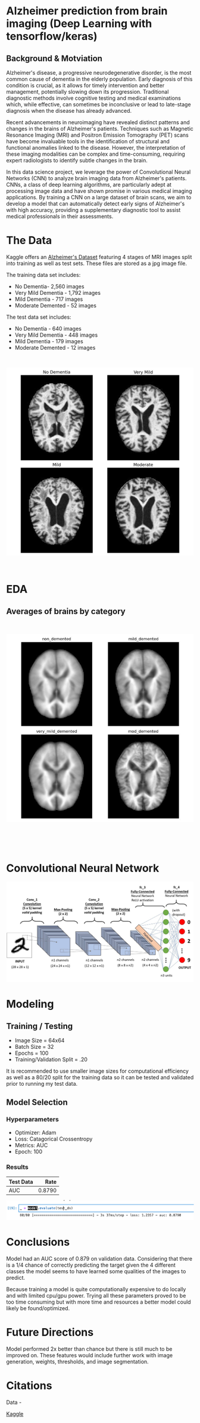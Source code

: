 
# Alzheimer prediction from brain imaging (Deep Learning with tensorflow/keras)
## Background & Motviation
Alzheimer's disease, a progressive neurodegenerative disorder, is the most common cause of dementia in the elderly population. Early diagnosis of this condition is crucial, as it allows for timely intervention and better management, potentially slowing down its progression. Traditional diagnostic methods involve cognitive testing and medical examinations which, while effective, can sometimes be inconclusive or lead to late-stage diagnosis when the disease has already advanced.

Recent advancements in neuroimaging have revealed distinct patterns and changes in the brains of Alzheimer's patients. Techniques such as Magnetic Resonance Imaging (MRI) and Positron Emission Tomography (PET) scans have become invaluable tools in the identification of structural and functional anomalies linked to the disease. However, the interpretation of these imaging modalities can be complex and time-consuming, requiring expert radiologists to identify subtle changes in the brain.

In this data science project, we leverage the power of Convolutional Neural Networks (CNN) to analyze brain imaging data from Alzheimer's patients. CNNs, a class of deep learning algorithms, are particularly adept at processing image data and have shown promise in various medical imaging applications. By training a CNN on a large dataset of brain scans, we aim to develop a model that can automatically detect early signs of Alzheimer's with high accuracy, providing a supplementary diagnostic tool to assist medical professionals in their assessments.


# The Data
Kaggle offers an [Alzheimer's Dataset](https://www.kaggle.com/tourist55/alzheimers-dataset-4-class-of-images) featuring 4 stages of MRI images split into training as well as test sets. These files are stored as a jpg image file. 

The training data set includes:
* No Dementia- 2,560 images
* Very Mild Dementia - 1,792 images
* Mild Dementia - 717 images
* Moderate Demented - 52 images

The test data set includes:
* No Dementia - 640 images
* Very Mild Dementia - 448 images
* Mild Dementia - 179 images
* Moderate Demented - 12 images

<br>

![Looking at the Data ](images/4imgs_example.jpg)

<br> 

# EDA

## Averages of brains by category
<br>


![Averages_of_Brains ](images/average.jpg)

<br> 

<br>



<br>


# Convolutional Neural Network 


![CNN ](images/cnn.jpg)


# Modeling 
## **Training / Testing**

* Image Size = 64x64
* Batch Size = 32
* Epochs = 100
* Training/Validation Split = .20

It is recommended to use smaller image sizes for computational efficiency as well as a 80/20 split for the training data so it can be tested and validated prior to running my test data.

## **Model Selection**


### **Hyperparameters**
* Optimizer: Adam 
* Loss: Catagorical Crossentropy 
* Metrics: AUC
* Epoch: 100




### **Results** 
|  Test Data       |  Rate  
| --------------- |-------:|
| AUC    |  0.8790   | 

![auc_score ](images/auc_score.png)
<br>

# Conclusions 
Model had an AUC score of 0.879 on validation data. Considering that there is a 1/4 chance of correctly predicting the target given the 4 different classes the model seems to have learned some qualities of the images to predict.

Because training a model is quite computationally expensive to do locally and with limited cpu/gpu power. Trying all these parameters proved to be too time consuming but with more time and resources a better model could likely be found/optimized.



# Future Directions
Model performed 2x better than chance but there is still much to be improved on. These features would include further work with image generation, weights, thresholds, and image segmentation.



# Citations 
Data - 

[Kaggle](https://www.kaggle.com/tourist55/alzheimers-dataset-4-class-of-images)
